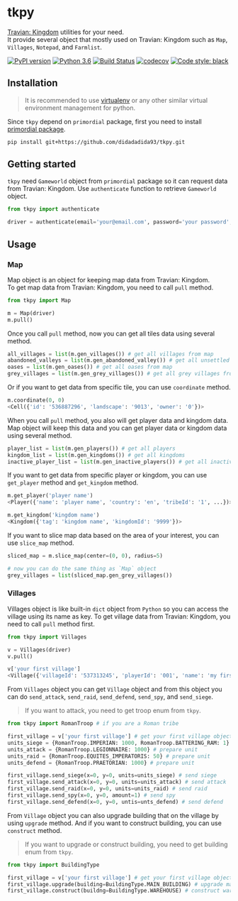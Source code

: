 # tkpy

[Travian: Kingdom](https://www.kingdoms.com) utilities for your need.  
It provide several object that mostly used on Travian: Kingdom such as `Map`, `Villages`, `Notepad`, and `Farmlist`.  

[![PyPI version](https://badge.fury.io/py/tkpy.svg)](https://pypi.org/project/tkpy/) [![Python 3.6](https://img.shields.io/badge/python-3.6+-blue.svg)](https://www.python.org/downloads/release/python-367/) [![Build Status](https://travis-ci.org/didadadida93/tkpy.svg?branch=master)](https://travis-ci.org/didadadida93/tkpy) [![codecov](https://codecov.io/gh/didadadida93/tkpy/branch/master/graph/badge.svg)](https://codecov.io/gh/didadadida93/tkpy) [![Code style: black](https://img.shields.io/badge/code%20style-black-000000.svg)](https://github.com/psf/black)  

## Installation

>It is recommended to use [virtualenv](https://docs.python-guide.org/dev/virtualenvs/) or any other similar virtual environment management for python.

Since `tkpy` depend on `primordial` package, first you need to install [primordial package](https://github.com/didadadida93/primordial).

```sh
pip install git+https://github.com/didadadida93/tkpy.git
```

## Getting started

`tkpy` need `Gameworld` object from `primordial` package so it can request data from Travian: Kingdom. Use `authenticate` function to retrieve `Gameworld` object.  

```python
from tkpy import authenticate

driver = authenticate(email='your@email.com', password='your password', gameworld='com12')
```  

## Usage
### Map

Map object is an object for keeping map data from Travian: Kingdom.  
To get map data from Travian: Kingdom, you need to call `pull` method.

```python
from tkpy import Map

m = Map(driver)
m.pull()
```

Once you call `pull` method, now you can get all tiles data using several method.

```python
all_villages = list(m.gen_villages()) # get all villages from map
abandoned_valleys = list(m.gen_abandoned_valley()) # get all unsettled tiles from map
oases = list(m.gen_oases()) # get all oases from map
grey_villages = list(m.gen_grey_villages()) # get all grey villages from map
```

Or if you want to get data from specific tile, you can use `coordinate` method.

```python
m.coordinate(0, 0)
<Cell({'id': '536887296', 'landscape': '9013', 'owner': '0'})>
```

When you call `pull` method, you also will get player data and kingdom data. Map object will keep this data and you can get player data or kingdom data using several method.

```python
player_list = list(m.gen_players()) # get all players
kingdom_list = list(m.gen_kingdoms()) # get all kingdoms
inactive_player_list = list(m.gen_inactive_players()) # get all inactive players
```

If you want to get data from specific player or kingdom, you can use `get_player` method and `get_kingdom` method.

```python
m.get_player('player name')
<Player({'name': 'player name', 'country': 'en', 'tribeId': '1', ...})>

m.get_kingdom('kingdom name')
<Kingdom({'tag': 'kingdom name', 'kingdomId': '9999'})>
```

If you want to slice map data based on the area of your interest, you can use `slice_map` method.
```python
sliced_map = m.slice_map(center=(0, 0), radius=5)

# now you can do the same thing as `Map` object
grey_villages = list(sliced_map.gen_grey_villages())
```

### Villages
Villages object is like built-in `dict` object from `Python` so you can access the village using its name as key. To get village data from Travian: Kingdom, you need to call `pull` method first.

```python
from tkpy import Villages

v = Villages(driver)
v.pull()

v['your first village']
<Village({'villageId': '537313245', 'playerId': '001', 'name': 'my first village',...})>
```

From `Villages` object you can get `Village` object and from this object you can do `send_attack`, `send_raid`, `send_defend`, `send_spy`, and `send_siege`.

> If you want to attack, you need to get troop enum from `tkpy`.

```python
from tkpy import RomanTroop # if you are a Roman tribe

first_village = v['your first village'] # get your first village object
units_siege = {RomanTroop.IMPERIAN: 1000, RomanTroop.BATTERING_RAM: 1} # prepare unit
units_attack = {RomanTroop.LEGIONNAIRE: 1000} # prepare unit
units_raid = {RomanTroop.EQUITES_IMPERATORIS: 50} # prepare unit
units_defend = {RomanTroop.PRAETORIAN: 1000} # prepare unit

first_village.send_siege(x=0, y=0, units=units_siege) # send siege
first_village.send_attack(x=0, y=0, units=units_attack) # send attack
first_village.send_raid(x=0, y=0, units=units_raid) # send raid
first_village.send_spy(x=0, y=0, amount=1) # send spy
first_village.send_defend(x=0, y=0, untis=unts_defend) # send defend
```

From `Village` object you can also upgrade building that on the village by using `upgrade` method. And if you want to construct building, you can use `construct` method.

> If you want to upgrade or construct building, you need to get building enum from `tkpy`.

```python
from tkpy import BuildingType

first_village = v['your first village'] # get your first village object
first_village.upgrade(building=BuildingType.MAIN_BUILDING) # upgrade main building
first_village.construct(buildng=BuildingType.WAREHOUSE) # construct warehouse
```
